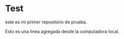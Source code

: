 # Test
este es mi primer repositorio de prueba. 

Esto es una linea agregada desde la computadora local. 